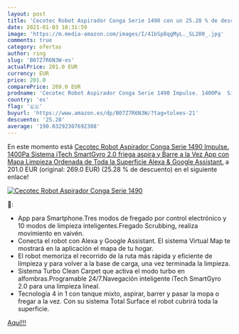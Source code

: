```yaml
---
layout: post
title: 'Cecotec Robot Aspirador Conga Serie 1490 con un 25.28 % de descuento'
date: 2021-01-03 18:31:59
image: 'https://m.media-amazon.com/images/I/41bSp8qgMyL._SL200_.jpg'
comments: true
category: ofertas
author: ring
slug: 'B07Z7R6N3W-es'
actualPrice: 201.0 EUR
currency: EUR
price: 201.0
comparePrice: 269.0 EUR
prodname: 'Cecotec Robot Aspirador Conga Serie 1490 Impulse. 1400Pa  Sistema iTech SmartGyro 2.0  friega  aspira y Barre a la Vez  App con Mapa  Limpieza Ordenada de Toda la Superficie  Alexa & Google Assistant.'
country: 'es'
flag: '🇪🇸'
buyurl: 'https://www.amazon.es/dp/B07Z7R6N3W/?tag=tolees-21'
descuento: '25.28'
average: '190.03292307692308'
---
```


En este momento está [Cecotec Robot Aspirador Conga Serie 1490 Impulse. 1400Pa  Sistema iTech SmartGyro 2.0  friega  aspira y Barre a la Vez  App con Mapa  Limpieza Ordenada de Toda la Superficie  Alexa & Google Assistant.](https://www.amazon.es/dp/B07Z7R6N3W/?tag=tolees-21) a 201.0 EUR (original: 269.0 EUR) (25.28 %  de descuento) en el siguiente enlace!

[![Cecotec Robot Aspirador Conga Serie 1490](https://m.media-amazon.com/images/I/41bSp8qgMyL._SL200_.jpg)](https://www.amazon.es/dp/B07Z7R6N3W/?tag=tolees-21)

🔎:

- App para Smartphone.Tres modos de fregado por control electrónico y 10 modos de limpieza inteligentes.Fregado Scrubbing, realiza movimiento en vaivén.
- Conecta el robot con Alexa y Google Assistant. El sistema Virtual Map te mostrará en la aplicación el mapa de tu hogar.
- El robot memoriza el recorrido de la ruta más rápida y eficiente de limpieza y para volver a la base de carga, una vez terminada la limpieza.
- Sistema Turbo Clean Carpet que activa el modo turbo en alfombras.Programable 24/7.Navegación inteligente iTech SmartGyro 2.0 para una limpieza lineal.
- Tecnología 4 in 1 con tanque mixto, aspirar, barrer y pasar la mopa o fregar a la vez. Con su sistema Total Surface el robot cubrirá toda la superficie.

[Aquí!!!](https://www.amazon.es/dp/B07Z7R6N3W/?tag=tolees-21)
